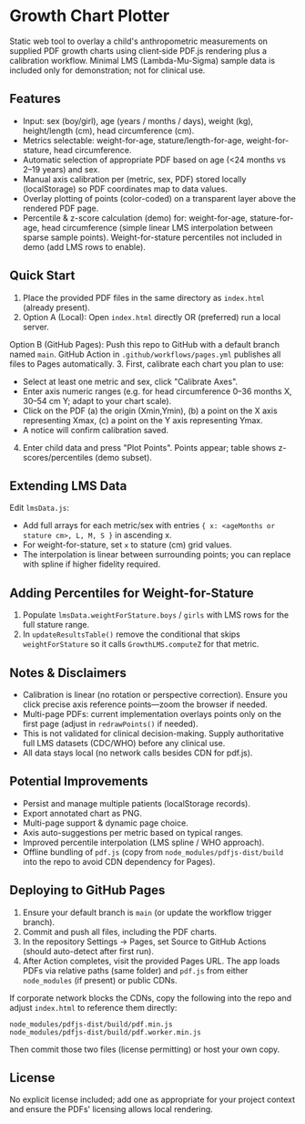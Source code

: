 # Growth Chart Plotter

Static web tool to overlay a child's anthropometric measurements on supplied PDF growth charts using client‑side PDF.js rendering plus a calibration workflow. Minimal LMS (Lambda-Mu-Sigma) sample data is included only for demonstration; not for clinical use.

## Features
- Input: sex (boy/girl), age (years / months / days), weight (kg), height/length (cm), head circumference (cm).
- Metrics selectable: weight-for-age, stature/length-for-age, weight-for-stature, head circumference.
- Automatic selection of appropriate PDF based on age (<24 months vs 2–19 years) and sex.
- Manual axis calibration per (metric, sex, PDF) stored locally (localStorage) so PDF coordinates map to data values.
- Overlay plotting of points (color-coded) on a transparent layer above the rendered PDF page.
- Percentile & z-score calculation (demo) for: weight-for-age, stature-for-age, head circumference (simple linear LMS interpolation between sparse sample points). Weight-for-stature percentiles not included in demo (add LMS rows to enable).

## Quick Start
1. Place the provided PDF files in the same directory as `index.html` (already present).
2. Option A (Local): Open `index.html` directly OR (preferred) run a local server.

Option B (GitHub Pages): Push this repo to GitHub with a default branch named `main`. GitHub Action in `.github/workflows/pages.yml` publishes all files to Pages automatically.
3. First, calibrate each chart you plan to use:
   - Select at least one metric and sex, click "Calibrate Axes".
   - Enter axis numeric ranges (e.g. for head circumference 0–36 months X, 30–54 cm Y; adapt to your chart scale).
   - Click on the PDF (a) the origin (Xmin,Ymin), (b) a point on the X axis representing Xmax, (c) a point on the Y axis representing Ymax.
   - A notice will confirm calibration saved.
4. Enter child data and press "Plot Points". Points appear; table shows z-scores/percentiles (demo subset).

## Extending LMS Data
Edit `lmsData.js`:
- Add full arrays for each metric/sex with entries `{ x: <ageMonths or stature cm>, L, M, S }` in ascending x.
- For weight-for-stature, set `x` to stature (cm) grid values.
- The interpolation is linear between surrounding points; you can replace with spline if higher fidelity required.

## Adding Percentiles for Weight-for-Stature
1. Populate `lmsData.weightForStature.boys` / `girls` with LMS rows for the full stature range.
2. In `updateResultsTable()` remove the conditional that skips `weightForStature` so it calls `GrowthLMS.computeZ` for that metric.

## Notes & Disclaimers
- Calibration is linear (no rotation or perspective correction). Ensure you click precise axis reference points—zoom the browser if needed.
- Multi-page PDFs: current implementation overlays points only on the first page (adjust in `redrawPoints()` if needed).
- This is not validated for clinical decision-making. Supply authoritative full LMS datasets (CDC/WHO) before any clinical use.
- All data stays local (no network calls besides CDN for pdf.js).

## Potential Improvements
- Persist and manage multiple patients (localStorage records).
- Export annotated chart as PNG.
- Multi-page support & dynamic page choice.
- Axis auto-suggestions per metric based on typical ranges.
- Improved percentile interpolation (LMS spline / WHO approach).
- Offline bundling of `pdf.js` (copy from `node_modules/pdfjs-dist/build` into the repo to avoid CDN dependency for Pages).

## Deploying to GitHub Pages
1. Ensure your default branch is `main` (or update the workflow trigger branch).
2. Commit and push all files, including the PDF charts.
3. In the repository Settings → Pages, set Source to GitHub Actions (should auto-detect after first run).
4. After Action completes, visit the provided Pages URL. The app loads PDFs via relative paths (same folder) and `pdf.js` from either `node_modules` (if present) or public CDNs.

If corporate network blocks the CDNs, copy the following into the repo and adjust `index.html` to reference them directly:
```
node_modules/pdfjs-dist/build/pdf.min.js
node_modules/pdfjs-dist/build/pdf.worker.min.js
```
Then commit those two files (license permitting) or host your own copy.

## License
No explicit license included; add one as appropriate for your project context and ensure the PDFs' licensing allows local rendering.

